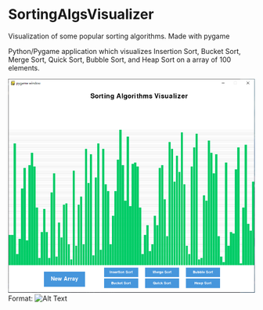 # SortingAlgsVisualizer
Visualization of some popular sorting algorithms. Made with pygame



Python/Pygame application which visualizes Insertion Sort, Bucket Sort, Merge Sort, Quick Sort, Bubble Sort, and Heap Sort on a array of 100 elements. 

![Demo Image](/images/VisualizeDemo.png)
Format: ![Alt Text](url)
